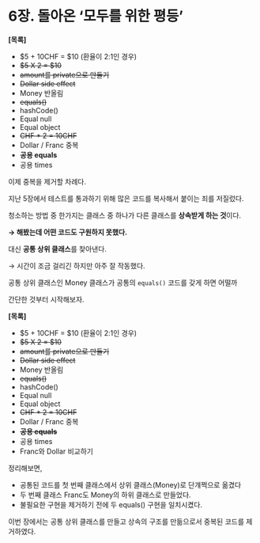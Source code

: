 # 6장. 돌아온 ‘모두를 위한 평등’

**[목록]**

- $5 + 10CHF = $10 (환율이 2:1인 경우)
- ~~$5 X 2 = $10~~
- ~~amount를 private으로 만들기~~
- ~~Dollar side effect~~
- Money 반올림
- ~~equals()~~
- hashCode()
- Equal null
- Equal object
- ~~CHF * 2 = 10CHF~~
- Dollar / Franc 중복
- **공용 equals**
- 공용 times

이제 중복을 제거할 차례다.

지난 5장에서 테스트를 통과하기 위해 많은 코드를 복사해서 붙이는 죄를 저질렀다.

청소하는 방법 중 한가지는 클래스 중 하나가 다른 클래스를 **상속받게 하는 것**이다.

**→ 해봤는데 어떤 코드도 구원하지 못했다.**

대신 **공통 상위 클래스**를 찾아낸다.

→ 시간이 조금 걸리긴 하지만 아주 잘 작동했다.

공통 상위 클래스인 Money 클래스가 공통의 `equals()` 코드를 갖게 하면 어떨까

간단한 것부터 시작해보자.

**[목록]**

- $5 + 10CHF = $10 (환율이 2:1인 경우)
- ~~$5 X 2 = $10~~
- ~~amount를 private으로 만들기~~
- ~~Dollar side effect~~
- Money 반올림
- ~~equals()~~
- hashCode()
- Equal null
- Equal object
- ~~CHF * 2 = 10CHF~~
- Dollar / Franc 중복
- **~~공용 equals~~**
- 공용 times
- Franc와 Dollar 비교하기

정리해보면,

- 공통된 코드를 첫 번째 클래스에서 상위 클래스(Money)로 단걔쩍으로 옮겼다
- 두 번째 클래스 Franc도 Money의 하위 클래스로 만들었다.
- 불필요한 구현을 제거하기 전에 두 equals() 구현을 일치시켰다.

이번 장에서는 공통 상위 클래스를 만들고 상속의 구조를 만듦으로서 중복된 코드를 제거하였다.